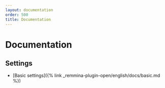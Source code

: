 ```yaml
---
layout: documentation
order: 500
title: Documentation
---
```

# Documentation

## Settings

* [Basic settings]({% link _remmina-plugin-open/english/docs/basic.md %})
